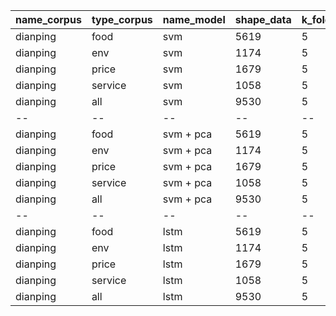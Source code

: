 | name_corpus | type_corpus | name_model | shape_data | k_fold | accuracy |
| ----------- | ----------- | ---------- | ---------- | ------ | -------- |
| dianping    | food        | svm        | 5619       | 5      | 72.77    |
| dianping    | env         | svm        | 1174       | 5      | 64.66    |
| dianping    | price       | svm        | 1679       | 5      | 56.33    |
| dianping    | service     | svm        | 1058       | 5      | 58.52    |
| dianping    | all         | svm        | 9530       | 5      | 67.29    |
| --          | --          | --         | --         | --     | --       |
| dianping    | food        | svm + pca  | 5619       | 5      | 76.71    |
| dianping    | env         | svm + pca  | 1174       | 5      | 67.63    |
| dianping    | price       | svm + pca  | 1679       | 5      | 60.55    |
| dianping    | service     | svm + pca  | 1058       | 5      | 66.30    |
| dianping    | all         | svm + pca  | 9530       | 5      | 71.59    |
| --          | --          | --         | --         | --     | --       |
| dianping    | food        | lstm       | 5619       | 5      | 80.55    |
| dianping    | env         | lstm       | 1174       | 5      | 70.17    |
| dianping    | price       | lstm       | 1679       | 5      | 68.66    |
| dianping    | service     | lstm       | 1058       | 5      | 71.71    |
| dianping    | all         | lstm       | 9530       | 5      | 76.19    |
